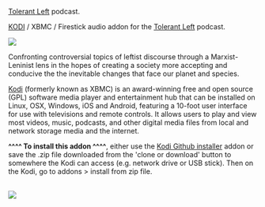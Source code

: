 <a href="https://anchor.fm/tolerantleftpod">Tolerant Left</a> podcast.<br>

<a href="kodi.tv">KODI<a> / XBMC / Firestick audio addon for the <a href="https://anchor.fm/tolerantleftpod">Tolerant Left</a> podcast.<br>

<img src="https://s3-us-west-2.amazonaws.com/anchor-generated-image-bank/production/podcast_uploaded_nologo400/1740751/1740751-1561744590739-afa2089f7d1b7.jpg"><br>

Confronting controversial topics of leftist discourse through a Marxist-Leninist lens in the hopes of creating a society more accepting and conducive the the inevitable changes that face our planet and species.<br>

<a href="www.kodi.tv">Kodi</a> (formerly known as XBMC) is an award-winning free and open source (GPL) software media player and entertainment hub that can be installed on Linux, OSX, Windows, iOS and Android, featuring a 10-foot user interface for use with televisions and remote controls. It allows users to play and view most videos, music, podcasts, and other digital media files from local and network storage media and the internet.<br>

<b>^^^^ To install this addon ^^^^</b>, either use the <a href="https://www.tvaddons.co/github-browser-kodi/">Kodi Github installer</a> addon or save the .zip file downloaded from the 'clone or download' button to somewhere the Kodi can access (e.g. network drive or USB stick). Then on the Kodi, go to addons > install from zip file.<br>

<br><a href="http://www.kodi.tv"><img src="https://kodi.tv/sites/default/files/page/field_image/about--devices.jpg">
